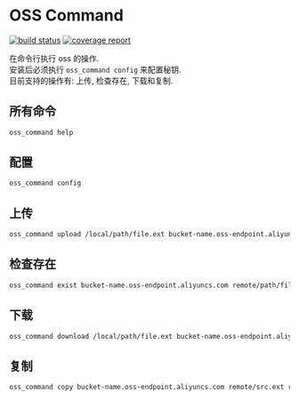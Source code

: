 # OSS Command
[![build status](http://gitlab.imhuwq.com/imhuwq/oss_command/badges/master/build.svg)](http://gitlab.imhuwq.com/imhuwq/oss_command/commits/master)
[![coverage report](http://gitlab.imhuwq.com/imhuwq/oss_command/badges/master/coverage.svg)](http://gitlab.imhuwq.com/imhuwq/oss_command/commits/master)

在命令行执行 oss 的操作.  
安装后必须执行 `oss_command config` 来配置秘钥.  
目前支持的操作有: 上传, 检查存在, 下载和复制.  

## 所有命令
```bash
oss_command help
```

## 配置
```bash
oss_command config
```

## 上传
```bash
oss_command upload /local/path/file.ext bucket-name.oss-endpoint.aliyuncs.com remote/path/file.ext
```

## 检查存在
```bash
oss_command exist bucket-name.oss-endpoint.aliyuncs.com remote/path/file.ext
```

## 下载
```bash
oss_command download /local/path/file.ext bucket-name.oss-endpoint.aliyuncs.com remote/path/file.ext
```

## 复制
```bash
oss_command copy bucket-name.oss-endpoint.aliyuncs.com remote/src.ext remote/dst.ext
```
